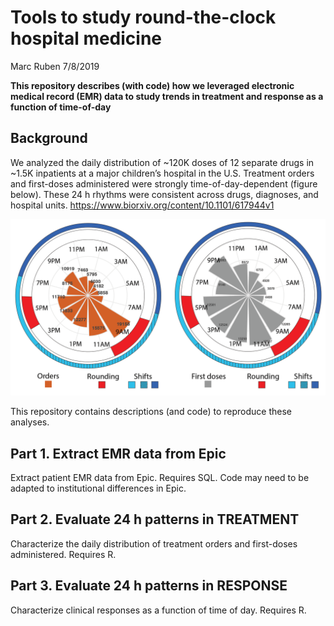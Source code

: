 Tools to study round-the-clock hospital medicine
================
Marc Ruben
7/8/2019

**This repository describes (with code) how we leveraged electronic
medical record (EMR) data to study trends in treatment and response as a
function of time-of-day**

## Background

We analyzed the daily distribution of ~120K doses of 12 separate drugs
in ~1.5K inpatients at a major children’s hospital in the U.S. Treatment
orders and first-doses administered were strongly time-of-day-dependent
(figure below). These 24 h rhythms were consistent across drugs,
diagnoses, and hospital units.
<https://www.biorxiv.org/content/10.1101/617944v1>

![image caption Source](images/GitRepo_AllDrugWheels.png)

This repository contains descriptions (and code) to reproduce these
analyses.

## Part 1. Extract EMR data from Epic

Extract patient EMR data from Epic. Requires SQL. Code may need to be
adapted to institutional differences in Epic.

## Part 2. Evaluate 24 h patterns in TREATMENT

Characterize the daily distribution of treatment orders and first-doses
administered. Requires R.

## Part 3. Evaluate 24 h patterns in RESPONSE

Characterize clinical responses as a function of time of day. Requires
R.

